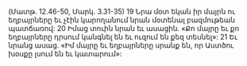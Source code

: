 (Մատթ. 12.46-50, Մարկ. 3.31-35)
19 Նրա մօտ եկան իր մայրն ու եղբայրները եւ չէին կարողանում նրան մօտենալ բազմութեան պատճառով: 20 Իմաց տուին նրան եւ ասացին. «Քո մայրը եւ քո եղբայրները դրսում կանգնել են եւ ուզում են քեզ տեսնել»: 21 Եւ նրանց ասաց. «Իմ մայրը եւ եղբայրները սրանք են, որ Աստծու խօսքը լսում են եւ կատարում»:

